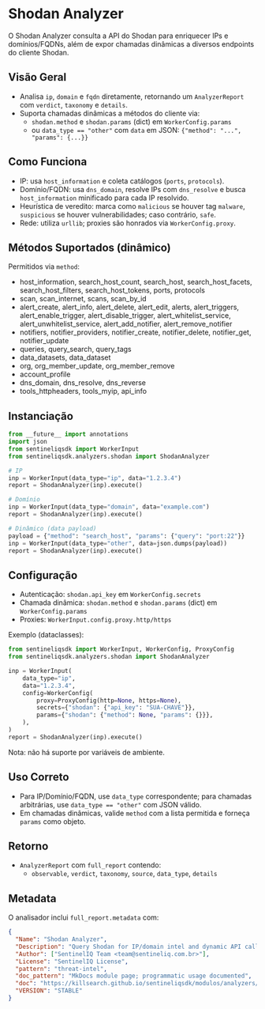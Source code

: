 # Shodan Analyzer

O Shodan Analyzer consulta a API do Shodan para enriquecer IPs e domínios/FQDNs, além de
expor chamadas dinâmicas a diversos endpoints do cliente Shodan.

## Visão Geral

- Analisa `ip`, `domain` e `fqdn` diretamente, retornando um `AnalyzerReport` com
  `verdict`, `taxonomy` e `details`.
- Suporta chamadas dinâmicas a métodos do cliente via:
  - `shodan.method` e `shodan.params` (dict) em `WorkerConfig.params`
  - ou `data_type == "other"` com `data` em JSON: `{"method": "...", "params": {...}}`

## Como Funciona

- IP: usa `host_information` e coleta catálogos (`ports`, `protocols`).
- Domínio/FQDN: usa `dns_domain`, resolve IPs com `dns_resolve` e busca `host_information`
  minificado para cada IP resolvido.
- Heurística de veredito: marca como `malicious` se houver tag `malware`, `suspicious` se
  houver vulnerabilidades; caso contrário, `safe`.
- Rede: utiliza `urllib`; proxies são honrados via `WorkerConfig.proxy`.

## Métodos Suportados (dinâmico)

Permitidos via `method`:

- host_information, search_host_count, search_host, search_host_facets, search_host_filters,
  search_host_tokens, ports, protocols
- scan, scan_internet, scans, scan_by_id
- alert_create, alert_info, alert_delete, alert_edit, alerts, alert_triggers,
  alert_enable_trigger, alert_disable_trigger, alert_whitelist_service,
  alert_unwhitelist_service, alert_add_notifier, alert_remove_notifier
- notifiers, notifier_providers, notifier_create, notifier_delete, notifier_get, notifier_update
- queries, query_search, query_tags
- data_datasets, data_dataset
- org, org_member_update, org_member_remove
- account_profile
- dns_domain, dns_resolve, dns_reverse
- tools_httpheaders, tools_myip, api_info

## Instanciação

```python
from __future__ import annotations
import json
from sentineliqsdk import WorkerInput
from sentineliqsdk.analyzers.shodan import ShodanAnalyzer

# IP
inp = WorkerInput(data_type="ip", data="1.2.3.4")
report = ShodanAnalyzer(inp).execute()

# Domínio
inp = WorkerInput(data_type="domain", data="example.com")
report = ShodanAnalyzer(inp).execute()

# Dinâmico (data payload)
payload = {"method": "search_host", "params": {"query": "port:22"}}
inp = WorkerInput(data_type="other", data=json.dumps(payload))
report = ShodanAnalyzer(inp).execute()
```

## Configuração

- Autenticação: `shodan.api_key` em `WorkerConfig.secrets`
- Chamada dinâmica: `shodan.method` e `shodan.params` (dict) em `WorkerConfig.params`
- Proxies: `WorkerInput.config.proxy.http/https`

Exemplo (dataclasses):

```python
from sentineliqsdk import WorkerInput, WorkerConfig, ProxyConfig
from sentineliqsdk.analyzers.shodan import ShodanAnalyzer

inp = WorkerInput(
    data_type="ip",
    data="1.2.3.4",
    config=WorkerConfig(
        proxy=ProxyConfig(http=None, https=None),
        secrets={"shodan": {"api_key": "SUA-CHAVE"}},
        params={"shodan": {"method": None, "params": {}}},
    ),
)
report = ShodanAnalyzer(inp).execute()
```

Nota: não há suporte por variáveis de ambiente.

## Uso Correto

- Para IP/Domínio/FQDN, use `data_type` correspondente; para chamadas arbitrárias, use
  `data_type == "other"` com JSON válido.
- Em chamadas dinâmicas, valide `method` com a lista permitida e forneça `params` como objeto.

## Retorno

- `AnalyzerReport` com `full_report` contendo:
  - `observable`, `verdict`, `taxonomy`, `source`, `data_type`, `details`

## Metadata

O analisador inclui `full_report.metadata` com:

```json
{
  "Name": "Shodan Analyzer",
  "Description": "Query Shodan for IP/domain intel and dynamic API calls",
  "Author": ["SentinelIQ Team <team@sentineliq.com.br>"],
  "License": "SentinelIQ License",
  "pattern": "threat-intel",
  "doc_pattern": "MkDocs module page; programmatic usage documented",
  "doc": "https://killsearch.github.io/sentineliqsdk/modulos/analyzers/shodan/",
  "VERSION": "STABLE"
}
```
